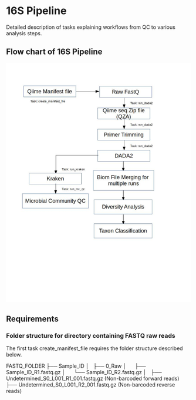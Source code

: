 # 16S Pipeline 

Detailed description of tasks explaining workflows from QC to various analysis steps.

## Flow chart of 16S Pipeline

![16s_rake_pipeline.png](https://github.com/ajaybabu27/microbiome_pdb_pipeline/blob/master/docs/16s_rake_pipeline.jpg)


## Requirements 

### Folder structure for directory containing FASTQ raw reads 

The first task create_manifest_file requires the folder structure described below. 

FASTQ_FOLDER
├── Sample_ID
│   ├── 0_Raw 
│       ├── Sample_ID_R1.fastq.gz
│       └── Sample_ID_R2.fastq.gz 
│   
├── Undetermined_S0_L001_R1_001.fastq.gz (Non-barcoded forward reads) 
├── Undetermined_S0_L001_R2_001.fastq.gz (Non-barcoded reverse reads)
 



   
